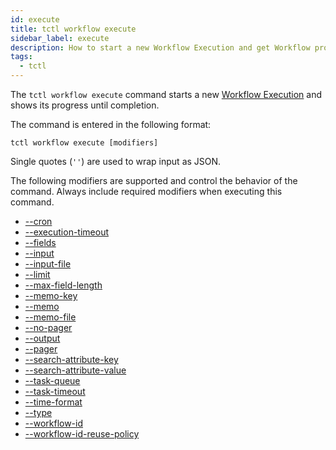 ```yaml
---
id: execute
title: tctl workflow execute
sidebar_label: execute
description: How to start a new Workflow Execution and get Workflow progress using tctl.
tags:
  - tctl
---
```


The `tctl workflow execute` command starts a new [Workflow Execution](/concepts/what-is-a-workflow-execution) and shows its progress until completion.

The command is entered in the following format:

`tctl workflow execute [modifiers]`

Single quotes (`''`) are used to wrap input as JSON.

The following modifiers are supported and control the behavior of the command.
Always include required modifiers when executing this command.

- [--cron](/tctl/modifiers/cron)
- [--execution-timeout](/tctl/modifiers/execution-timeout)
- [--fields](/tctl/modifiers/fields)
- [--input](/tctl/modifiers/input)
- [--input-file](/tctl/modifiers/input-file)
- [--limit](tctl/modifiers/limit)
- [--max-field-length](/tctl/modifiers/max-field-length)
- [--memo-key](/tctl/modifiers/memo-key)
- [--memo](/tctl/modifiers/memo)
- [--memo-file](/tctl/modifiers/memo-file)
- [--no-pager](/tctl/modifiers/no-pager)
- [--output](/tctl/modifiers/output)
- [--pager](/tctl/modifiers/pager)
- [--search-attribute-key](/tctl/modifiers/search-attribute-key)
- [--search-attribute-value](/tctl/modifiers/search-attribute-value)
- [--task-queue](/tctl/modifiers/task-queue)
- [--task-timeout](/tctl/modifiers/task-queue-timeout)
- [--time-format](/tctl/modifiers/time-format)
- [--type](/tctl/modifiers/type)
- [--workflow-id](/tctl/modifiers/workflow-id)
- [--workflow-id-reuse-policy](/tctl/modifiers/workflow-id-reuse-policy)
